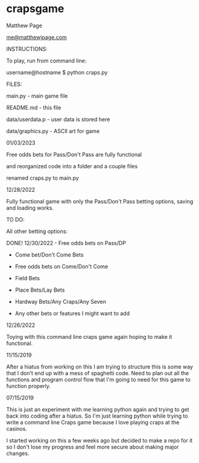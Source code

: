 # crapsgame
Matthew Page

me@matthewjpage.com



INSTRUCTIONS:

To play, run from command line:

username@hostname $  python craps.py



FILES:

main.py 	-  main game file

README.md   -  this file

data/userdata.p  -  user data is stored here

data/graphics.py - ASCII art for game



01/03/2023

Free odds bets for Pass/Don't Pass are fully functional 

and reorganized code into a folder and a couple files

renamed craps.py to main.py


12/28/2022

Fully functional game with only the Pass/Don't Pass betting options, saving and loading works.

TO DO:

All other betting options:

DONE! 12/30/2022 - Free odds bets on Pass/DP

- Come bet/Don't Come Bets

- Free odds bets on Come/Don't Come

- Field Bets

- Place Bets/Lay Bets

- Hardway Bets/Any Craps/Any Seven

- Any other bets or features I might want to add



12/26/2022

Toying with this command line craps game again hoping to make it functional.



11/15/2019 

After a hiatus from working on this I am trying to structure this is some way that I don't end up with a mess of spaghetti code.  Need to plan out all the functions and program control flow that I'm going to need for this game to 
function properly.



07/15/2019

This is just an experiment with me learning python again and trying to get back into coding after a hiatus.
So I'm just learning python while trying to write a command line Craps game because I love playing craps at the casinos.

I started working on this a few weeks ago but decided to make a repo for it so I don't lose my progress and feel more secure about making major changes.
